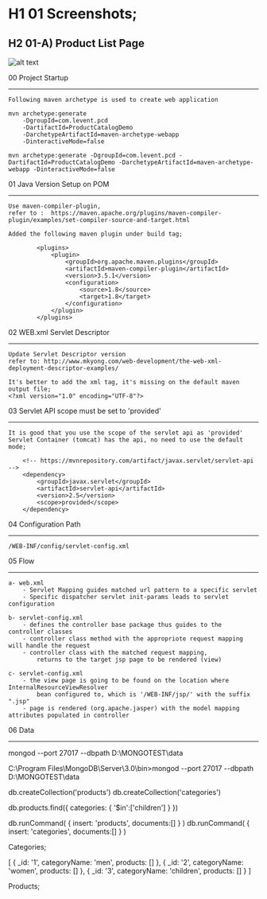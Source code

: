 # H1 01 Screenshots;

## H2 01-A) Product List Page

![alt text](http://leventdivilioglu.com/prod-cata-ss/01_products-list-page.png "IMG #1")



00 Project Startup
******************
	Following maven archetype is used to create web application

	mvn archetype:generate
		-DgroupId=com.levent.pcd
		-DartifactId=ProductCatalogDemo
		-DarchetypeArtifactId=maven-archetype-webapp
		-DinteractiveMode=false
		
	mvn archetype:generate -DgroupId=com.levent.pcd -DartifactId=ProductCatalogDemo -DarchetypeArtifactId=maven-archetype-webapp -DinteractiveMode=false

01 Java Version Setup on POM
****************************

	Use maven-compiler-plugin, 
	refer to : 	https://maven.apache.org/plugins/maven-compiler-plugin/examples/set-compiler-source-and-target.html
	
	Added the following maven plugin under build tag;
	
			<plugins>
				<plugin>
					<groupId>org.apache.maven.plugins</groupId>
					<artifactId>maven-compiler-plugin</artifactId>
					<version>3.5.1</version>
					<configuration>
						<source>1.8</source>
						<target>1.8</target>
					</configuration>
				</plugin>
			</plugins>

02 WEB.xml Servlet Descriptor
*****************************
	Update Servlet Descriptor version
	refer to: http://www.mkyong.com/web-development/the-web-xml-deployment-descriptor-examples/
	
	It's better to add the xml tag, it's missing on the default maven output file;
	<?xml version="1.0" encoding="UTF-8"?>
	
03 Servlet API scope must be set to 'provided'
**********************************************
	It is good that you use the scope of the servlet api as 'provided'
	Servlet Container (tomcat) has the api, no need to use the default mode;
	
		<!-- https://mvnrepository.com/artifact/javax.servlet/servlet-api -->
		<dependency>
		    <groupId>javax.servlet</groupId>
		    <artifactId>servlet-api</artifactId>
		    <version>2.5</version>
		    <scope>provided</scope>
		</dependency>
		
04 Configuration Path
*********************
	/WEB-INF/config/servlet-config.xml
	
05 Flow
*******
	a- web.xml
		- Servlet Mapping guides matched url pattern to a specific servlet
		- Specific dispatcher servlet init-params leads to servlet configuration
		
	b- servlet-config.xml
		- defines the controller base package thus guides to the controller classes
		- controller class method with the appropriote request mapping will handle the request
		- controller class with the matched request mapping, 
			returns to the target jsp page to be rendered (view)
	
	c- servlet-config.xml
		- the view page is going to be found on the location where InternalResourceViewResolver
			bean configured to, which is '/WEB-INF/jsp/' with the suffix ".jsp" 
		- page is rendered (org.apache.jasper) with the model mapping attributes populated in controller
		
06 Data
*******
mongod --port 27017 --dbpath D:\MONGOTEST\data

C:\Program Files\MongoDB\Server\3.0\bin>mongod --port 27017 --dbpath D:\MONGOTEST\data

db.createCollection('products')
db.createCollection('categories')

db.products.find({ categories: { '$in':['children'] } })

db.runCommand( { insert: 'products', documents:[] } )
db.runCommand( { insert: 'categories', documents:[] } )

Categories;

[
{
	_id: '1',
	categoryName: 'men',
	products: []
},
{
	_id: '2',
	categoryName: 'women',
	products: []
},
{
	_id: '3',
	categoryName: 'children',
	products: []
}
]

Products;

